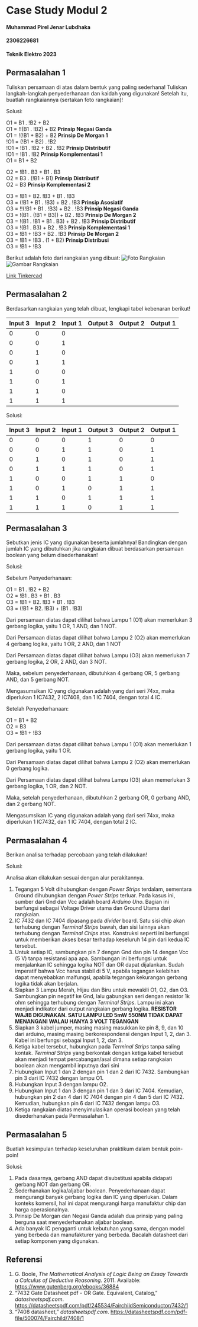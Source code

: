 # Case Study Modul 2
#### Muhammad Pirel Jenar Lubdhaka
#### 2306226681
#### Teknik Elektro 2023

## Permasalahan 1
Tuliskan persamaan di atas dalam bentuk yang paling sederhana! Tuliskan langkah-langkah penyederhanaan dan kaidah yang digunakan! Setelah itu, buatlah rangkaiannya (sertakan foto rangkaian)!

Solusi:

O1 = B1 . !B2 + B2\
O1 = !!(B1 . !B2) + B2 **Prinsip Negasi Ganda**\
O1 = !(!B1 + B2) + B2 **Prinsip De Morgan 1**\
!O1 =  (!B1 + B2) . !B2\
!O1 = !B1 . !B2 + B2 . !B2 **Prinsip Distributif**\
!O1 = !B1 . !B2 **Prinsip Komplementasi 1**\
O1 = B1 + B2

O2 = !B1 . B3 + B1 . B3\
O2 = B3 . (!B1 + B1) **Prinsip Distributif**\
O2 = B3 **Prinsip Komplementasi 2**

O3 = !B1 + B2. !B3 + B1 . !B3\
O3 = (!B1 + B1 . !B3) + B2 . !B3 **Prinsip Asosiatif**\
O3 = !!(!B1 + B1 . !B3) + B2 . !B3 **Prinsip Negasi Ganda**\
O3 = !(B1 . (!B1 + B3)) + B2 . !B3 **Prinsip De Morgan 2**\
O3 = !(B1 . !B1 + B1 . B3) + B2 . !B3 **Prinsip Distributif**\
O3 = !(B1 . B3) + B2 . !B3 **Prinsip Komplementasi 1**\
O3 = !B1 + !B3 + B2 . !B3 **Prinsip De Morgan 2**\
O3 = !B1 + !B3 . (1 + B2) **Prinsip Distribusi**\
O3 = !B1 + !B3

Berikut adalah foto dari rangkaian yang dibuat:
![Foto Rangkaian](https://github.com/pirel624/Dasar_Sistem_Digital/blob/b9b18f623178ba6bb4e7cb833b4651ca65ac8aba/Foto%20Rangkaian.jpg)
![Gambar Rangkaian](https://github.com/pirel624/Dasar_Sistem_Digital/blob/9b2731da984bb2196a5440b05625652931d8dd00/Gambar%20Rangkaian.png)

[Link Tinkercad](https://www.tinkercad.com/things/aPLK7aeoMgD-pirel-2306226681-cs2)



## Permasalahan 2
Berdasarkan rangkaian yang telah dibuat, lengkapi tabel kebenaran berikut! 

| Input 3 | Input 2 | Input 1 | Output 3 | Output 2 | Output 1 |
|---------|---------|---------|----------|----------|----------|
| 0       | 0       | 0       |          |          |          |
| 0       | 0       | 1       |          |          |          |
| 0       | 1       | 0       |          |          |          |
| 0       | 1       | 1       |          |          |          |
| 1       | 0       | 0       |          |          |          |
| 1       | 0       | 1       |          |          |          |
| 1       | 1       | 0       |          |          |          |
| 1       | 1       | 1       |          |          |          |

Solusi:


| Input 3 | Input 2 | Input 1 | Output 3 | Output 2 | Output 1 |
|---------|---------|---------|----------|----------|----------|
| 0       | 0       | 0       | 1        | 0        | 0        |
| 0       | 0       | 1       | 1        | 0        | 1        |
| 0       | 1       | 0       | 1        | 0        | 1        |
| 0       | 1       | 1       | 1        | 0        | 1        |
| 1       | 0       | 0       | 1        | 1        | 0        |
| 1       | 0       | 1       | 0        | 1        | 1        |
| 1       | 1       | 0       | 1        | 1        | 1        |
| 1       | 1       | 1       | 0        | 1        | 1        |



## Permasalahan 3
Sebutkan jenis IC yang digunakan beserta jumlahnya! Bandingkan dengan jumlah IC yang dibutuhkan jika rangkaian dibuat berdasarkan persamaan boolean yang belum disederhanakan!

Solusi:

Sebelum Penyederhanaan:

O1 = B1 . !B2 + B2\
O2 = !B1 . B3 + B1 . B3\
O3 = !B1 + B2. !B3 + B1 . !B3\
O3 = (!B1 + B2. !B3) + (B1 . !B3)

Dari persamaan diatas dapat dilihat bahwa Lampu 1 (O1) akan memerlukan 3 gerbang logika, yaitu 1 OR, 1 AND, dan 1 NOT.

Dari Persamaan diatas dapat dilihat bahwa Lampu 2 (O2) akan memerlukan 4 gerbang logika, yaitu 1 OR, 2 AND, dan 1 NOT

Dari Persamaan diatas dapat dilihat bahwa Lampu (O3) akan memerlukan 7 gerbang logika, 2 OR, 2 AND, dan 3 NOT.

Maka, sebelum penyederhanaan, dibutuhkan 4 gerbang OR, 5 gerbang AND, dan 5 gerbang NOT.

Mengasumsikan IC yang digunakan adalah yang dari seri 74xx, maka diperlukan 1 IC7432, 2 IC7408, dan 1 IC 7404, dengan total 4 IC.

Setelah Penyederhanaan:

O1 = B1 + B2\
O2 = B3\
O3 = !B1 + !B3

Dari persamaan diatas dapat dilihat bahwa Lampu 1 (O1) akan memerlukan 1 gerbang logika, yaitu 1 OR.

Dari Persamaan diatas dapat dilihat bahwa Lampu 2 (O2) akan memerlukan 0 gerbang logika.

Dari Persamaan diatas dapat dilihat bahwa Lampu (O3) akan memerlukan 3 gerbang logika, 1 OR, dan 2 NOT.

Maka, setelah penyederhanaan, dibutuhkan 2 gerbang OR, 0 gerbang AND, dan 2 gerbang NOT.

Mengasumsikan IC yang digunakan adalah yang dari seri 74xx, maka diperlukan 1 IC7432, dan 1 IC 7404, dengan total 2 IC.



## Permasalahan 4
Berikan analisa terhadap percobaan yang telah dilakukan!

Solusi:

Analisa akan dilakukan sesuai dengan alur perakitannya.

1. Tegangan 5 Volt dihubungkan dengan _Power Strips_ terdalam, sementara Ground dihubungkan dengan _Power Strips_ terluar. Pada kasus ini, sumber dari Gnd dan Vcc adalah board _Arduino Uno_. Bagian ini berfungsi sebagai Voltage Driver utama dan Ground Utama dari rangkaian.
2. IC 7432 dan IC 7404 dipasang pada _divider_ board. Satu sisi chip akan terhubung dengan _Terminal Strips_ bawah, dan sisi lainnya akan terhubung dengan _Terminal Chips_ atas. Konstruksi seperti ini berfungsi untuk memberikan akses besar terhadap keseluruh 14 pin dari kedua IC tersebut.
3. Untuk setiap IC, sambungkan pin 7 dengan Gnd dan pin 14 dengan Vcc (5 V) tanpa resistansi apa apa. Sambungan ini berfungsi untuk menjalankan IC sehingga logika NOT dan OR dapat dijalankan. Sudah imperatif bahwa Vcc harus stabil di 5 V, apabila tegangan kelebihan dapat menyebabkan malfungsi, apabila tegangan kekurangan gerbang logika tidak akan berjalan.
4. Siapkan 3 Lampu Merah, Hijau dan Biru untuk mewakili O1, O2, dan O3. Sambungkan pin negatif ke Gnd, lalu gabungkan seri dengan resistor 1k ohm sehingga terhubung dengan _Terminal Strips_. Lampu ini akan menjadi indikator dari output rangkaian gerbang logika. **RESISTOR WAJIB DIGUNAKAN. SATU LAMPU LED 5mW 550NM TIDAK DAPAT MENANGANI WALAU HANYA 3 VOLT TEGANGAN**
5. Siapkan 3 kabel jumper, masing masing masukkan ke pin 8, 9, dan 10 dari arduino, masing masing berkorespondensi dengan Input 1, 2, dan 3. Kabel ini berfungsi sebagai Input 1, 2, dan 3. 
6. Ketiga kabel tersebut, hubungkan pada _Terminal Strips_ tanpa saling kontak. _Terminal Strips_ yang berkontak dengan ketiga kabel tersebut akan menjadi tempat percabangan/asal dimana setiap rangkaian boolean akan mengambil inputnya dari sini
7. Hubungkan Input 1 dan 2 dengan pin 1 dan 2 dari IC 7432. Sambungkan pin 3 dari IC 7432 dengan lampu O1.
8. Hubungkan Input 3 dengan lampu O2.
9. Hubungkan Input 1 dan 3 dengan pin 1 dan 3 dari IC 7404. Kemudian, hubungkan pin 2 dan 4 dari IC 7404 dengan pin 4 dan 5 dari IC 7432. Kemudian, hubungkan pin 6 dari IC 7432 dengan lampu O3.
10. Ketiga rangkaian diatas menyimulasikan operasi boolean yang telah disederhanakan pada Permasalahan 1.



## Permasalahan 5
Buatlah kesimpulan terhadap keseluruhan praktikum dalam bentuk poin-poin!  

Solusi:

1. Pada dasarnya, gerbang AND dapat disubstitusi apabila didapati gerbang NOT dan gerbang OR.
2. Sederhanakan logika/aljabar boolean. Penyederhanaan dapat mengurangi banyak gerbang logika dan IC yang diperlukan. Dalam konteks komersil, hal ini dapat mengurangi harga manufaktur chip dan harga operasionalnya.
3. Prinsip De Morgan dan Negasi Ganda adalah dua prinsip yang paling berguna saat menyederhanakan aljabar boolean.
4. Ada banyak IC pengganti untuk kebutuhan yang sama, dengan model yang berbeda dan manufakturer yang berbeda. Bacalah datasheet dari setiap komponen yang digunakan.



## Referensi
1. G. Boole,  _The Mathematical Analysis of Logic Being an Essay Towards a Calculus of Deductive Reasoning_. 2011. Available: https://www.gutenberg.org/ebooks/36884
2. “7432 Gate Datasheet pdf - OR Gate. Equivalent, Catalog,”  _datasheetspdf.com_. https://datasheetspdf.com/pdf/245534/FairchildSemiconductor/7432/1
3. “7408 datasheet,”  _datasheetspdf.com_. https://datasheetspdf.com/pdf-file/500074/Fairchild/7408/1

‌

‌

‌
